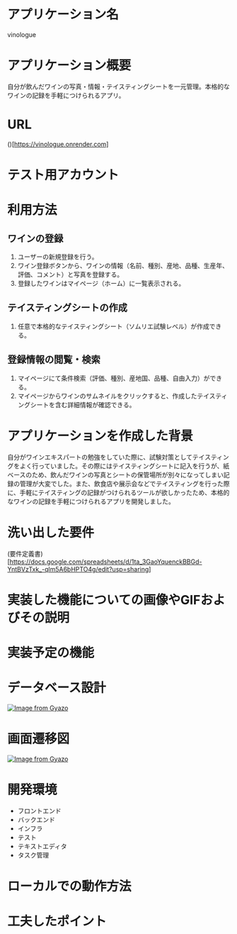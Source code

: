 # アプリケーション名
vinologue

# アプリケーション概要
自分が飲んだワインの写真・情報・テイスティングシートを一元管理。本格的なワインの記録を手軽につけられるアプリ。

# URL
()[https://vinologue.onrender.com]

# テスト用アカウント

# 利用方法
## ワインの登録
1. ユーザーの新規登録を行う。
2. ワイン登録ボタンから、ワインの情報（名前、種別、産地、品種、生産年、評価、コメント）と写真を登録する。
3. 登録したワインはマイページ（ホーム）に一覧表示される。
## テイスティングシートの作成
1. 任意で本格的なテイスティングシート（ソムリエ試験レベル）が作成できる。
## 登録情報の閲覧・検索
1. マイページにて条件検索（評価、種別、産地国、品種、自由入力）ができる。
2. マイページからワインのサムネイルをクリックすると、作成したテイスティングシートを含む詳細情報が確認できる。

# アプリケーションを作成した背景
自分がワインエキスパートの勉強をしていた際に、試験対策としてテイスティングをよく行っていました。その際にはテイスティングシートに記入を行うが、紙ベースのため、飲んだワインの写真とシートの保管場所が別々になってしまい記録の管理が大変でした。また、飲食店や展示会などでテイスティングを行った際に、手軽にテイスティングの記録がつけられるツールが欲しかったため、本格的なワインの記録を手軽につけられるアプリを開発しました。

# 洗い出した要件
(要件定義書)[https://docs.google.com/spreadsheets/d/1ta_3GaoYquenckBBGd-YntBVzTxk_-qlm5A6bHPTO4g/edit?usp=sharing]

# 実装した機能についての画像やGIFおよびその説明

# 実装予定の機能

# データベース設計
[![Image from Gyazo](https://i.gyazo.com/210cb7169cbe4004c828b44811d0decc.png)](https://gyazo.com/210cb7169cbe4004c828b44811d0decc)

# 画面遷移図
[![Image from Gyazo](https://i.gyazo.com/3ece557dd55fd7e99ce338cfa33ec65a.png)](https://gyazo.com/3ece557dd55fd7e99ce338cfa33ec65a)

# 開発環境
- フロントエンド
- バックエンド
- インフラ
- テスト
- テキストエディタ
- タスク管理

# ローカルでの動作方法

# 工夫したポイント
